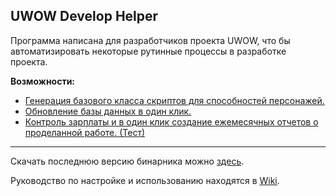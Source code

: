 ## UWOW Develop Helper

Программа написана для разработчиков проекта UWOW, что бы автоматизировать некоторые рутинные процессы в разработке проекта.

**Возможности:**

* [Генерация базового класса скриптов для способностей персонажей.](Docs/CodeGenerator/CodeGenerator.md)
* [Обновление базы данных в один клик.](Docs/DBUpdater/DB_Updater.md)
* [Контроль зарплаты и в один клик создание ежемесячных отчетов о проделанной работе. (Тест)](Docs/Salary/Salary.md)

---

Скачать последнюю версию бинарника можно [здесь](https://github.com/Yourp/UWOWDevelopHelper/releases).

Руководство по настройке и использованию находятся в [Wiki](https://github.com/Yourp/UWOWDevelopHelper/wiki).




